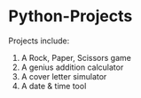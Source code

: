 # Python-Projects

Projects include:

1) A Rock, Paper, Scissors game
2) A genius addition calculator
3) A cover letter simulator
4) A date & time tool
